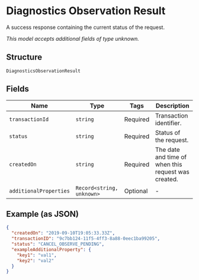 
# Diagnostics Observation Result

A success response containing the current status of the request.

*This model accepts additional fields of type unknown.*

## Structure

`DiagnosticsObservationResult`

## Fields

| Name | Type | Tags | Description |
|  --- | --- | --- | --- |
| `transactionId` | `string` | Required | Transaction identifier. |
| `status` | `string` | Required | Status of the request. |
| `createdOn` | `string` | Required | The date and time of when this request was created. |
| `additionalProperties` | `Record<string, unknown>` | Optional | - |

## Example (as JSON)

```json
{
  "createdOn": "2019-09-10T19:05:33.33Z",
  "transactionID": "9c7bb124-11f5-4ff3-8a88-0eec1ba99205",
  "status": "CANCEL_OBSERVE_PENDING",
  "exampleAdditionalProperty": {
    "key1": "val1",
    "key2": "val2"
  }
}
```

